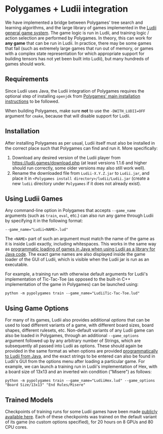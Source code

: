 # Polygames + Ludii integration

We have implemented a bridge between Polygames' tree search and learning algorithms, and the large library of games implemented in the
[Ludii general game system](https://ludii.games/). The game logic is run in Ludii, and training logic / action selection are performed
by Polygames. In theory, this can work for **any game** that can be run in Ludii. In practice, there may be some games that fail
(such as extremely large games that run out of memory, or games with a complex state representation for which appropriate support 
for building tensors has not yet been built into Ludii), but many hundreds of games should work.

## Requirements

Since Ludii uses Java, the Ludii integration of Polygames requires the optional step of installing `openjdk`
from [Polygames' main installation instructions](https://github.com/facebookincubator/Polygames) to be followed.

When building Polygames, make sure **not** to use the `-DWITH_LUDII=OFF` argument for `cmake`, because that will
disable support for Ludii.

## Installation

After installing Polygames as per usual, Ludii itself must also be installed in the correct place such that Polygames
can find and run it. More specifically:

1. Download any desired version of the Ludii player from https://ludii.games/download.php (at least versions 1.1.6 and higher
should run correctly, some older versions may also still work well).
2. Rename the downloaded file from `Ludii-X.Y.Z.jar` to `Ludii.jar`, and place it in `<Polygames install directory>/ludii/Ludii.jar`
(create a new `ludii` directory under `Polygames` if it does not already exist).

## Using Ludii Games

Any command-line option in Polygames that accepts `--game_name` arguments (such as `train`, `eval`, etc.) can also run any game
through Ludii by specifying it in the following format:

```
--game_name="Ludii<NAME>.lud"
```

The `<NAME>` part of such an argument must match the name of the game as it is inside Ludii exactly, including whitespaces. This
works in the same way as [programmatic loading of games in Java when using Ludii as a library for Java code](https://ludiitutorials.readthedocs.io/en/latest/loading_games.html).
The exact game names are also displayed inside the game loader of the GUI of Ludii, which is visible when the Ludii jar is run as
an executable.

For example, a training run with otherwise default arguments for Ludii's implementation of Tic-Tac-Toe (as opposed to the built-in C++
implementation of the game in Polygames) can be launched using:

```
python -m pypolygames train --game_name="LudiiTic-Tac-Toe.lud"
```

## Using Game Options

For many of its games, Ludii also provides additional *options* that can be used to load different variants of a game, with
different board sizes, board shapes, different rulesets, etc. Non-default variants of any Ludii game can also be loaded
in Polygames, through an additional `--game_options` argument followed up by any arbitrary number of Strings, which are
subsequently all passed into Ludii as options. These should again be provided in the same format as when options are provided
[programmatically to Ludii from Java](https://ludiitutorials.readthedocs.io/en/latest/loading_games.html), and the exact
strings to be entered can also be found in Ludii's GUI from the options menu after loading a particular game. For example,
we can launch a training run in Ludii's implementation of Hex, with a board size of 13x13 and an inverted win condition 
("Misere") as follows:

```
python -m pypolygames train --game_name="LudiiHex.lud" --game_options "Board Size/13x13" "End Rules/Misere"
```

## Trained Models

Checkpoints of training runs for some Ludii games have been made [publicly available here](http://dl.fbaipublicfiles.com/polygames/ludii_checkpoints/list.txt).
Each of these checkpoints was trained on the default variant of its game (no custom options specified), for 20 hours on 8 GPUs and 80 CPU cores.